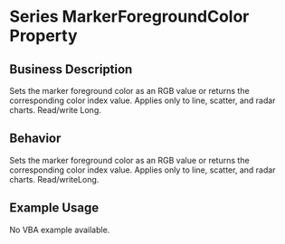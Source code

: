 # Series MarkerForegroundColor Property

## Business Description
Sets the marker foreground color as an RGB value or returns the corresponding color index value. Applies only to line, scatter, and radar charts. Read/write Long.

## Behavior
Sets the marker foreground color as an RGB value or returns the corresponding color index value. Applies only to line, scatter, and radar charts. Read/writeLong.

## Example Usage
No VBA example available.